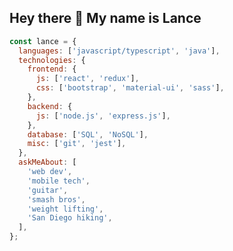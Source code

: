 ## Hey there 👋 My name is Lance

<!--
**lanceziegler/lanceziegler** is a ✨ _special_ ✨ repository because its `README.md` (this file) appears on your GitHub profile.

Here are some ideas to get you started:

- 🔭 I’m currently working on ...
- 🌱 I’m currently learning ...
- 👯 I’m looking to collaborate on ...
- 🤔 I’m looking for help with ...
- 💬 Ask me about ...
- 📫 How to reach me: ...
- 😄 Pronouns: ...
- ⚡ Fun fact: ...
-->

```js
const lance = {
  languages: ['javascript/typescript', 'java'],
  technologies: {
    frontend: {
      js: ['react', 'redux'],
      css: ['bootstrap', 'material-ui', 'sass'],
    },
    backend: {
      js: ['node.js', 'express.js'],
    },
    database: ['SQL', 'NoSQL'],
    misc: ['git', 'jest'],
  },
  askMeAbout: [
    'web dev',
    'mobile tech',
    'guitar',
    'smash bros',
    'weight lifting',
    'San Diego hiking',
  ],
};
```
